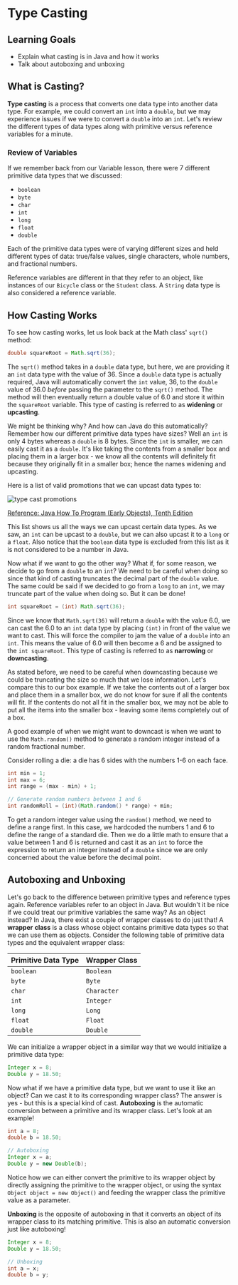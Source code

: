 # Type Casting

## Learning Goals

- Explain what casting is in Java and how it works
- Talk about autoboxing and unboxing

## What is Casting?

**Type casting** is a process that converts one data type into another data
type. For example, we could convert an `int` into a `double`, but we may
experience issues if we were to convert a `double` into an `int`. Let's review
the different types of data types along with primitive versus reference
variables for a minute.

### Review of Variables

If we remember back from our Variable lesson, there were 7 different primitive
data types that we discussed:

- `boolean`
- `byte`
- `char`
- `int`
- `long`
- `float`
- `double`

Each of the primitive data types were of varying different sizes and held
different types of data: true/false values, single characters, whole numbers,
and fractional numbers.

Reference variables are different in that they refer to an object, like
instances of our `Bicycle` class or the `Student` class. A `String` data type is
also considered a reference variable.

## How Casting Works

To see how casting works, let us look back at the Math class' `sqrt()` method:

```java
double squareRoot = Math.sqrt(36);
```

The `sqrt()` method takes in a `double` data type, but here, we are providing it
an `int` data type with the value of 36. Since a `double` data type is actually
required, Java will automatically convert the `int` value, 36, to the `double`
value of 36.0 _before_ passing the parameter to the `sqrt()` method. The method
will then eventually return a double value of 6.0 and store it within the
`squareRoot` variable. This type of casting is referred to as **widening** or
**upcasting**.

We might be thinking why? And how can Java do this automatically? Remember how
our different primitive data types have sizes? Well an `int` is only 4 bytes
whereas a `double` is 8 bytes. Since the `int` is smaller, we can easily cast it
as a `double`. It's like taking the contents from a smaller box and placing them
in a larger box - we know all the contents will definitely fit because they
originally fit in a smaller box; hence the names widening and upcasting.

Here is a list of valid promotions that we can upcast data types to:

![type cast promotions](https://curriculum-content.s3.amazonaws.com/java-mod-1/type-casting/Type-Casting-Promotions.png)

[Reference: Java How To Program (Early Objects), Tenth Edition](https://learning.oreilly.com/library/view/java-how-to/9780133813036/ch06lev1sec7.html#ch06lev1sec7)

This list shows us all the ways we can upcast certain data types. As we saw, an
`int` can be upcast to a `double`, but we can also upcast it to a `long` or a
`float`. Also notice that the `boolean` data type is excluded from this list as
it is not considered to be a number in Java.

Now what if we want to go the other way? What if, for some reason, we decide to
go from a `double` to an `int`? We need to be careful when doing so since that
kind of casting truncates the decimal part of the `double` value. The same
could be said if we decided to go from a `long` to an `int`, we may truncate
part of the value when doing so. But it can be done!

```java
int squareRoot = (int) Math.sqrt(36);
```

Since we know that `Math.sqrt(36)` will return a `double` with the value 6.0,
we can cast the 6.0 to an `int` data type by placing `(int)` in front of the
value we want to cast. This will force the compiler to jam the value of a
`double` into an `int`. This means the value of 6.0 will then become a 6 and be
assigned to the `int squareRoot`. This type of casting is referred to as
**narrowing** or **downcasting**.

As stated before, we need to be careful when downcasting because we could be
truncating the size so much that we lose information. Let's compare this to our
box example. If we take the contents out of a larger box and place them in a
smaller box, we do not know for sure if all the contents will fit. If the
contents do not all fit  in the smaller box, we may not be able to put all the
items into the smaller box - leaving some items completely out of a box.

A good example of when we might want to downcast is when we want to use the
`Math.random()` method to generate a random integer instead of a random
fractional number.

Consider rolling a die: a die has 6 sides with the numbers 1-6 on each face.

```java
int min = 1;
int max = 6;
int range = (max - min) + 1;

// Generate random numbers between 1 and 6
int randomRoll = (int)(Math.random() * range) + min;
```

To get a random integer value using the `random()` method, we need to define a
range first. In this case, we hardcoded the numbers 1 and 6 to define the range
of a standard die. Then we do a little math to ensure that a value between 1 and
6 is returned and cast it as an `int` to force the expression to return an
integer instead of a `double` since we are only concerned about the value before
the decimal point.

## Autoboxing and Unboxing

Let's go back to the difference between primitive types and reference types
again. Reference variables refer to an object in Java. But wouldn't it be nice
if we could treat our primitive variables the same way? As an object instead?
In Java, there exist a couple of wrapper classes to do just that! A **wrapper**
**class** is a class whose object contains primitive data types so that we can
use them as objects. Consider the following table of primitive data types and
the equivalent wrapper class:

| Primitive Data Type | Wrapper Class |
|---------------------|---------------|
| `boolean`           | `Boolean`     |
| `byte`              | `Byte`        |
| `char`              | `Character`   |
| `int`               | `Integer`     |
| `long`              | `Long`        |
| `float`             | `Float`       |
| `double`            | `Double`      |

We can initialize a wrapper object in a similar way that we would initialize a
primitive data type:

```java
Integer x = 8;
Double y = 18.50;
```

Now what if we have a primitive data type, but we want to use it like an object?
Can we cast it to its corresponding wrapper class? The answer is yes - but this
is a special kind of cast. **Autoboxing** is the automatic conversion between a
primitive and its wrapper class. Let's look at an example!

```java
int a = 8;
double b = 18.50;

// Autoboxing
Integer x = a;
Double y = new Double(b);
```

Notice how we can either convert the primitive to its wrapper object by directly
assigning the primitive to the wrapper object, or using the syntax
`Object object = new Object()` and feeding the wrapper class the primitive value
as a parameter.

**Unboxing** is the opposite of autoboxing in that it converts an object of its
wrapper class to its matching primitive. This is also an automatic conversion
just like autoboxing!

```java
Integer x = 8;
Double y = 18.50;

// Unboxing
int a = x;
double b = y;
```
